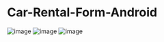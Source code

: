 # Car-Rental-Form-Android

![image](https://github.com/wtse1225/Car-Rental-Form-Android/assets/105259859/c78a60d9-baef-431a-9ef3-91de37452010)
![image](https://github.com/wtse1225/Car-Rental-Form-Android/assets/105259859/5fab3e35-21cb-477f-ba19-25b70915da1e)
![image](https://github.com/wtse1225/Car-Rental-Form-Android/assets/105259859/c8a8c64a-71a1-47f7-8e19-d5f2a43d45ea)
